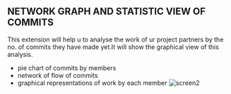 ## NETWORK GRAPH AND STATISTIC VIEW OF COMMITS
This extension will help u to analyse the work of ur project partners by the no. of commits they have made yet.It will show the graphical view of this analysis.

* pie chart of commits by members
* network of flow of commits 
* graphical representations of work by each member
![screen2](https://user-images.githubusercontent.com/25129705/30051023-27d62a46-923e-11e7-94df-fc253a584d13.png)

